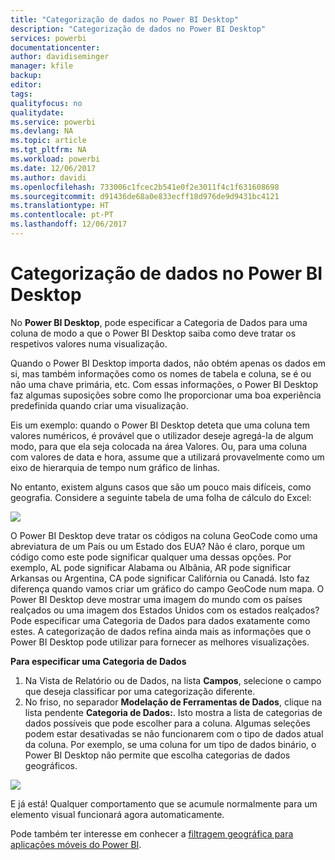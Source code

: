 ```yaml
---
title: "Categorização de dados no Power BI Desktop"
description: "Categorização de dados no Power BI Desktop"
services: powerbi
documentationcenter: 
author: davidiseminger
manager: kfile
backup: 
editor: 
tags: 
qualityfocus: no
qualitydate: 
ms.service: powerbi
ms.devlang: NA
ms.topic: article
ms.tgt_pltfrm: NA
ms.workload: powerbi
ms.date: 12/06/2017
ms.author: davidi
ms.openlocfilehash: 733006c1fcec2b541e0f2e3011f4c1f631608698
ms.sourcegitcommit: d91436de68a0e833ecff18d976de9d9431bc4121
ms.translationtype: HT
ms.contentlocale: pt-PT
ms.lasthandoff: 12/06/2017
---
```

# <a name="data-categorization-in-power-bi-desktop"></a>Categorização de dados no Power BI Desktop
No **Power BI Desktop**, pode especificar a Categoria de Dados para uma coluna de modo a que o Power BI Desktop saiba como deve tratar os respetivos valores numa visualização.

Quando o Power BI Desktop importa dados, não obtém apenas os dados em si, mas também informações como os nomes de tabela e coluna, se é ou não uma chave primária, etc.  Com essas informações, o Power BI Desktop faz algumas suposições sobre como lhe proporcionar uma boa experiência predefinida quando criar uma visualização. 

Eis um exemplo: quando o Power BI Desktop deteta que uma coluna tem valores numéricos, é provável que o utilizador deseje agregá-la de algum modo, para que ela seja colocada na área Valores. Ou, para uma coluna com valores de data e hora, assume que a utilizará provavelmente como um eixo de hierarquia de tempo num gráfico de linhas.

No entanto, existem alguns casos que são um pouco mais difíceis, como geografia. Considere a seguinte tabela de uma folha de cálculo do Excel:

![](media/desktop-data-categorization/datacategorizationtable.png)

O Power BI Desktop deve tratar os códigos na coluna GeoCode como uma abreviatura de um País ou um Estado dos EUA?  Não é claro, porque um código como este pode significar qualquer uma dessas opções.  Por exemplo, AL pode significar Alabama ou Albânia, AR pode significar Arkansas ou Argentina, CA pode significar Califórnia ou Canadá. Isto faz diferença quando vamos criar um gráfico do campo GeoCode num mapa.  O Power BI Desktop deve mostrar uma imagem do mundo com os países realçados ou uma imagem dos Estados Unidos com os estados realçados?  Pode especificar uma Categoria de Dados para dados exatamente como estes. A categorização de dados refina ainda mais as informações que o Power BI Desktop pode utilizar para fornecer as melhores visualizações.  

**Para especificar uma Categoria de Dados**

1. Na Vista de Relatório ou de Dados, na lista **Campos**, selecione o campo que deseja classificar por uma categorização diferente.
2. No friso, no separador **Modelação de Ferramentas de Dados**, clique na lista pendente **Categoria de Dados:**.  Isto mostra a lista de categorias de dados possíveis que pode escolher para a coluna.  Algumas seleções podem estar desativadas se não funcionarem com o tipo de dados atual da coluna.  Por exemplo, se uma coluna for um tipo de dados binário, o Power BI Desktop não permite que escolha categorias de dados geográficos. 

![](media/desktop-data-categorization/datacategorization.gif)

E já está!  Qualquer comportamento que se acumule normalmente para um elemento visual funcionará agora automaticamente.  

Pode também ter interesse em conhecer a [filtragem geográfica para aplicações móveis do Power BI](desktop-mobile-geofiltering.md).

